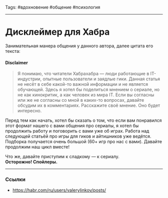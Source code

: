 Tags: #вдохновение #общение #психология  
___
# Дисклеймер для Хабра

Занимательная манера общения у данного автора, далее цитата его текста:


#### Disclaimer
 

> Я понимаю, что читатели Хабрахабра — люди работающие в IT-индустрии, опытные пользователи и заядлые гики. Данная статья не несёт в себе какой-то важной информации и не является обучающей. Здесь я хотел бы поделиться мнением о сериале, но не как кинокритик, а как человек из мира IT. Если вы согласны или же не согласны со мной в каких-то вопросах, давайте обсудим их в комментариях. Расскажите своё мнение. Оно будет интересно.

  
Перед тем как начать, хотел бы сказать о том, что если вам понравился этот формат нашего с вами общения про сериалы, я хотел бы продолжить работу и поговорить с вами уже об играх. Работа над следующей статьёй про игры для гиков и айтишников уже ведётся. Подборка получается очень большой (60+ игр про нас с вами). Давайте продолжим наш цикл вместе!  
  
Что же, давайте приступим к сладкому — к сериалу.  
**Осторожно! Спойлеры.**

___
### Ссылки
- https://habr.com/ru/users/valerylinkov/posts/